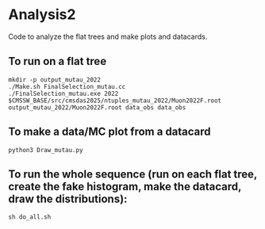 # Analysis2

Code to analyze the flat trees and make plots and datacards.

## To run on a flat tree

```
mkdir -p output_mutau_2022
./Make.sh FinalSelection_mutau.cc
./FinalSelection_mutau.exe 2022 $CMSSW_BASE/src/cmsdas2025/ntuples_mutau_2022/Muon2022F.root output_mutau_2022/Muon2022F.root data_obs data_obs
```

## To make a data/MC plot from a datacard

```
python3 Draw_mutau.py
```

## To run the whole sequence (run on each flat tree, create the fake histogram, make the datacard, draw the distributions):
```
sh do_all.sh
```
